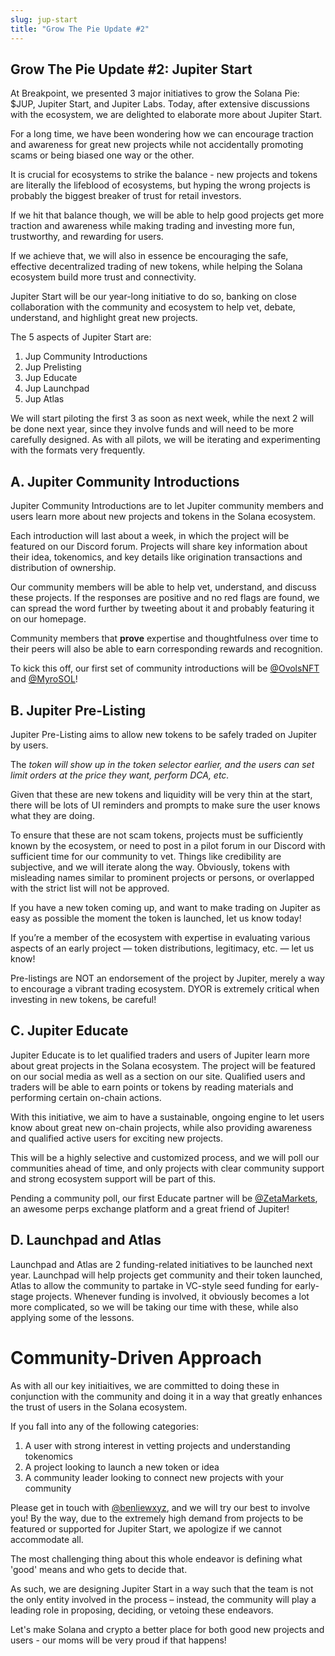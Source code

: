 ```yaml
---
slug: jup-start
title: "Grow The Pie Update #2"
---
```


## Grow The Pie Update #2: Jupiter Start

At Breakpoint, we presented 3 major initiatives to grow the Solana Pie: $JUP, Jupiter Start, and Jupiter Labs. Today, after extensive discussions with the ecosystem, we are delighted to elaborate more about Jupiter Start.

For a long time, we have been wondering how we can encourage traction and awareness for great new projects while not accidentally promoting scams or being biased one way or the other.

It is crucial for ecosystems to strike the balance - new projects and tokens are literally the lifeblood of ecosystems, but hyping the wrong projects is probably the biggest breaker of trust for retail investors.

If we hit that balance though, we will be able to help good projects get more traction and awareness while making trading and investing more fun, trustworthy, and rewarding for users.

If we achieve that, we will also in essence be encouraging the safe, effective decentralized trading of new tokens, while helping the Solana ecosystem build more trust and connectivity.

Jupiter Start will be our year-long initiative to do so, banking on close collaboration with the community and ecosystem to help vet, debate, understand, and highlight great new projects.

The 5 aspects of Jupiter Start are:

1. Jup Community Introductions
2. Jup Prelisting
3. Jup Educate
4. Jup Launchpad
5. Jup Atlas

We will start piloting the first 3 as soon as next week, while the next 2 will be done next year, since they involve funds and will need to be more carefully designed. As with all pilots, we will be iterating and experimenting with the formats very frequently.
<!--truncate-->

## A. Jupiter Community Introductions

Jupiter Community Introductions are to let Jupiter community members and users learn more about new projects and tokens in the Solana ecosystem.

Each introduction will last about a week, in which the project will be featured on our Discord forum. Projects will share key information about their idea, tokenomics, and key details like origination transactions and distribution of ownership.

Our community members will be able to help vet, understand, and discuss these projects. If the responses are positive and no red flags are found, we can spread the word further by tweeting about it and probably featuring it on our homepage.

Community members that **prove** expertise and thoughtfulness over time to their peers will also be able to earn corresponding rewards and recognition. 

To kick this off, our first set of community introductions will be 
[@OvolsNFT](https://twitter.com/OvolsNFT) and [@MyroSOL](https://twitter.com/MyroSOL)! 


## B. Jupiter Pre-Listing

Jupiter Pre-Listing aims to allow new tokens to be safely traded on Jupiter by users. 

The *token will show up in the token selector earlier, and the users can set limit orders at the price they want, perform DCA, etc.*

Given that these are new tokens and liquidity will be very thin at the start, there will be lots of UI reminders and prompts to make sure the user knows what they are doing.

To ensure that these are not scam tokens, projects must be sufficiently known by the ecosystem, or need to post in a pilot forum in our Discord with sufficient time for our community to vet. Things like credibility are subjective, and we will iterate along the way. Obviously, tokens with misleading names similar to prominent projects or persons, or overlapped with the strict list will not be approved.

If you have a new token coming up, and want to make trading on Jupiter as easy as possible the moment the token is launched, let us know today!

If you’re a member of the ecosystem with expertise in evaluating various aspects of an early project — token distributions, legitimacy, etc. — let us know!

Pre-listings are NOT an endorsement of the project by Jupiter, merely a way to encourage a vibrant trading ecosystem. DYOR is extremely critical when investing in new tokens, be careful!


## C. Jupiter Educate

Jupiter Educate is to let qualified traders and users of Jupiter learn more about great projects in the Solana ecosystem. The project will be featured on our social media as well as a section on our site. Qualified users and traders will be able to earn points or tokens by reading materials and performing certain on-chain actions.

With this initiative, we aim to have a sustainable, ongoing engine to let users know about great new on-chain projects, while also providing awareness and qualified active users for exciting new projects.

This will be a highly selective and customized process, and we will poll our communities ahead of time, and only projects with clear community support and strong ecosystem support will be part of this.

Pending a community poll, our first Educate partner will be [@ZetaMarkets](https://twitter.com/ZetaMarkets), an awesome perps exchange platform and a great friend of Jupiter!


## D. Launchpad and Atlas

Launchpad and Atlas are 2 funding-related initiatives to be launched next year. Launchpad will help projects get community and their token launched, Atlas to allow the community to partake in VC-style seed funding for early-stage projects. Whenever funding is involved, it obviously becomes a lot more complicated, so we will be taking our time with these, while also applying some of the lessons.

# Community-Driven Approach

As with all our key initiaitives, we are committed to doing these in conjunction with the community and doing it in a way that greatly enhances the trust of users in the Solana ecosystem.

If you fall into any of the following categories:

1. A user with strong interest in vetting projects and understanding tokenomics
2. A project looking to launch a new token or idea
3. A community leader looking to connect new projects with your community

Please get in touch with [@benliewxyz](https://twitter.com/benliewxyz), and we will try our best to involve you! By the way, due to the extremely high demand from projects to be featured or supported for Jupiter Start, we apologize if we cannot accommodate all.

The most challenging thing about this whole endeavor is defining what 'good' means and who gets to decide that. 

As such, we are designing Jupiter Start in a way such that the team is not the only entity involved in the process – instead, the community will play a leading role in proposing, deciding, or vetoing these endeavors.

Let's make Solana and crypto a better place for both good new projects and users - our moms will be very proud if that happens!